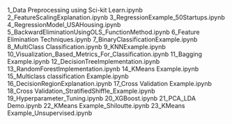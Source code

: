 1_Data Preprocessing using Sci-kit Learn.ipynb
2_FeatureScalingExplanation.ipynb
3_RegressionExample_50Startups.ipynb
4_RegressionModel_USAHousing.ipynb
5_BackwardEliminationUsingOLS_FunctionMethod.ipynb
6_Feature Elimination Techniques.ipynb
7_BinaryClassificationExample.ipynb
8_MultiClass Classification.ipynb
9_KNNExample.ipynb
10_Visualization_Based_Metrics_For_Classification.ipynb
11_Bagging Example.ipynb
12_DecisionTreeImplementation.ipynb
13_RandomForestImplementation.ipynb
14_KMeans Example.ipynb
15_Multiclass classification Example.ipynb
16_DecisionRegionExplanation.ipynb
17_Cross Validation Example.ipynb
18_Cross Validation_StratifiedShiffle_Example.ipynb
19_Hyperparameter_Tuning.ipynb
20_XGBoost.ipynb
21_PCA_LDA Demo.ipynb
22_KMeans Example_Shiloutte.ipynb
23_KMeans Example_Unsupervised.ipynb
